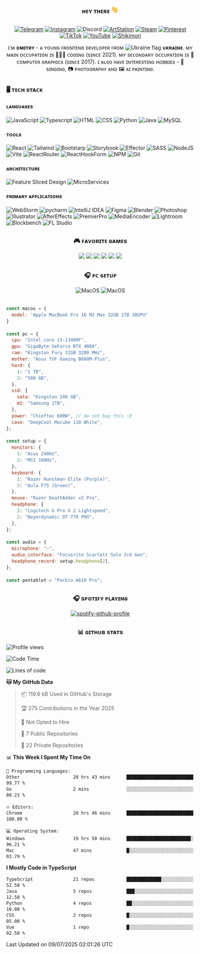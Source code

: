 <h3 align="center">
ʜᴇʏ ᴛʜᴇʀᴇ
<img src="https://raw.githubusercontent.com/danielcshn/danielcshn/master/icons/wave.gif" width="20" height="20">
</h3>

##

<p align="center">
 <a href="https://m0netka.t.me"><img src="https://img.shields.io/badge/Telegram-0088CC.svg?logo=telegram&logoColor=white" alt="Telegram"/></a>
 <a href="https://instagram.com/m0netka"><img src="https://img.shields.io/badge/Instagram-f14d36.svg?logo=Instagram&logoColor=white" alt="Instagram"/></a>
 <img src="https://img.shields.io/badge/@m0netka-5865F2.svg?logo=discord&logoColor=white" alt="Discord"/>
 <a href="https://artstation.com/m0netka"><img src="https://img.shields.io/badge/ArtStation-13AFF0.svg?logo=artstation&logoColor=white" alt="ArtStation"/></a>
 <a href="https://steamcommunity.com/id/m0netka/"><img src="https://img.shields.io/badge/Steam-1C5F8A.svg?logo=steam&logoColor=white" alt="Steam"/></a>
 <a href="https://pinterest.com/m0netka/"><img src="https://img.shields.io/badge/Pinterest-%23E60023.svg?logo=Pinterest&logoColor=white" alt="Pinterest"/></a>
 <a href="https://tiktok.com/m0netka"><img src="https://img.shields.io/badge/TikTok-000000.svg?logo=tiktok&logoColor=white" alt="TikTok"/></a>
 <a href="https://www.youtube.com/@M0NeTKa"><img src="https://img.shields.io/badge/YouTube-FF0000.svg?logo=youtube&logoColor=white" alt="YouTube"/></a>
 <a href="https://www.tiktok.com/@m0netkaa"><img src="https://img.shields.io/badge/Shikimori-1A68B2.svg?logo=shikimori&logoColor=white" alt="Shikimori"/></a>
</p>

<p align="center">
 ɪ᾽ᴍ <b>ᴅᴍɪᴛʀʏ</b> - ᴀ ʏᴏᴜɴɢ ꜰʀᴏɴᴛᴇɴᴅ ᴅᴇᴠᴇʟᴏᴘᴇʀ ꜰʀᴏᴍ <img src="https://cdn-icons-png.flaticon.com/512/330/330540.png" alt="Ukraine flag" width="14"/> <b>ᴜᴋʀᴀɪɴᴇ</b>. ᴍʏ ᴍᴀɪɴ ᴏᴄᴄᴜᴘᴀᴛɪᴏɴ ɪѕ 👨🏻‍💻 ᴄᴏᴅɪɴɢ (ѕɪɴᴄᴇ 2021). ᴍʏ ѕᴇᴄᴏɴᴅᴀʀʏ ᴏᴄᴄᴜᴘᴀᴛɪᴏɴ ɪѕ 🎨 ᴄᴏᴍᴘᴜᴛᴇʀ ɢʀᴀᴘʜɪᴄѕ (ѕɪɴᴄᴇ 2017). ɪ ᴀʟѕᴏ ʜᴀᴠᴇ ɪɴᴛᴇʀᴇѕᴛɪɴɢ ʜᴏʙʙɪᴇѕ - 🎵 ѕɪɴɢɪɴɢ, 📷 ᴘʜᴏᴛᴏɢʀᴀᴘʜʏ ᴀɴᴅ 🖼️ ᴀɪ ᴘᴀɪɴᴛɪɴɢ.
</p>

## 

<div align="start">
 <h3>🖥️ ᴛᴇᴄʜ ѕᴛᴀᴄᴋ</h3>
 
 <h4>ʟᴀɴɢᴜᴀɢᴇѕ</h4>
 <img src="https://img.shields.io/badge/JavaScript-F7DF1E?logo=javascript&logoColor=000000&style=for-the-badge" alt="JavaScript"/>
 <img src="https://img.shields.io/badge/TypeScript-3178C6?logo=typescript&logoColor=ffffff&style=for-the-badge" alt="Typescript"/>
 <img src="https://img.shields.io/badge/HTML-E34F26?logo=html5&logoColor=ffffff&style=for-the-badge" alt="HTML"/>
 <img src="https://img.shields.io/badge/CSS-1572B6?logo=css3&logoColor=ffffff&style=for-the-badge" alt="CSS"/>
 <img src="https://img.shields.io/badge/Python-3776AB?logo=python&logoColor=ffffff&style=for-the-badge" alt="Python"/>
 <img src="https://img.shields.io/badge/Java-ED8B00?logo=openjdk&logoColor=ffffff&style=for-the-badge" alt="Java"/>
 <img src="https://img.shields.io/badge/MySQL-2B5D80?logo=mysql&logoColor=ffffff&style=for-the-badge" alt="MySQL"/>
 
 <h4>ᴛᴏᴏʟѕ</h4>
 <img src="https://img.shields.io/badge/React-20232a?logo=react&logoColor=61DAFB&style=for-the-badge" alt="React"/>
 <img src="https://img.shields.io/badge/Tailwind-1E293B?logo=tailwindcss&logoColor=38BDF8&style=for-the-badge" alt="Tailwind"/>
 <img src="https://img.shields.io/badge/Bootstrap-212529?logo=bootstrap&logoColor=9461fb&style=for-the-badge" alt="Bootstarp"/>
 <img src="https://img.shields.io/badge/Storybook-FE4685?logo=storybook&logoColor=ffffff&style=for-the-badge" alt="Storybook"/>
 <img src="https://img.shields.io/badge/Effector-AF3A01?logo=effector&logoColor=AF3A01&style=for-the-badge" alt="Effector"/>
 <img src="https://img.shields.io/badge/SASS-C69?logo=sass&logoColor=ffffff&style=for-the-badge" alt="SASS"/>
 <img src="https://img.shields.io/badge/NodeJS-3E863D?logo=node.js&logoColor=ffffff&style=for-the-badge" alt="NodeJS"/>
 <img src="https://img.shields.io/badge/Vite-646CFF?logo=vite&logoColor=ffffff&style=for-the-badge" alt="Vite"/>
 <img src="https://img.shields.io/badge/React%20Router-f44250?logo=reactrouter&logoColor=ffffff&style=for-the-badge" alt="ReactRouter"/>
 <img src="https://img.shields.io/badge/React%20Hook%20Form-EC5990?logo=reacthookform&logoColor=ffffff&style=for-the-badge" alt="ReactHookForm"/>
 <img src="https://img.shields.io/badge/NPM-231F20?logo=npm&logoColor=CB3837&style=for-the-badge" alt="NPM"/>
 <img src="https://img.shields.io/badge/Git-F05032?logo=git&logoColor=ffffff&style=for-the-badge" alt="Git"/>

 <h4>ᴀʀᴄʜɪᴛᴇᴄᴛᴜʀᴇ</h4>
 <img src="https://img.shields.io/badge/Feature%20Sliced%20Design-0070f4?style=for-the-badge" alt="Feature Sliced Design"/>
 <img src="https://img.shields.io/badge/MicroServices-eb403f?style=for-the-badge" alt="MicroServices"/>
 
 <h4>ᴘʀɪᴍᴀʀʏ ᴀᴘᴘʟɪᴄᴀᴛɪᴏɴѕ</h4>
 <img src="https://img.shields.io/badge/WebStorm-000000?logo=webstorm&logoColor=00C4F4&style=for-the-badge" alt="WebStorm"/>
 <img src="https://img.shields.io/badge/PyCharm-000000?logo=pycharm&logoColor=BEE647&style=for-the-badge" alt="pycharm"/>
 <img src="https://img.shields.io/badge/IntelliJ%20IDEA-000000?logo=intellijidea&logoColor=FD593E&style=for-the-badge" alt="IntelliJ IDEA"/>
 <img src="https://img.shields.io/badge/Figma-132022?logo=figma&logoColor=0D99FF&style=for-the-badge" alt="Figma"/>
 <img src="https://img.shields.io/badge/Blender-2d1a0d?logo=blender&logoColor=FF6900&style=for-the-badge" alt="Blender"/>
 <img src="https://img.shields.io/badge/Photoshop-011E36?style=for-the-badge" alt="Photoshop"/>
 <img src="https://img.shields.io/badge/Illustrator-330000?style=for-the-badge" alt="Illustrator"/>
 <img src="https://img.shields.io/badge/After%20Effects-00005B?style=for-the-badge" alt="AfterEffects"/>
 <img src="https://img.shields.io/badge/Premier%20Pro-00005B?style=for-the-badge" alt="PremierPro"/>
 <img src="https://img.shields.io/badge/Media%20Encoder-00005B?style=for-the-badge" alt="MediaEncoder"/>
 <img src="https://img.shields.io/badge/Lightroom-011E36?style=for-the-badge" alt="Lightroom"/>
 <img src="https://img.shields.io/badge/Blockbench-17191D?logo=blockbench&logoColor=1990D6&style=for-the-badge" alt="Blockbench"/>
 <img src="https://img.shields.io/badge/FL%20Studio-16182C?style=for-the-badge" alt="FL Studio"/>
</div>

##

<div align="center">
 <h3>🎮 ꜰᴀᴠᴏʀɪᴛᴇ ɢᴀᴍᴇѕ</h3>
 <a href="https://www.minecraft.net"><img src="https://cdn2.iconfinder.com/data/icons/popular-games-1/50/minecraft_squircle-512.png" width="40"/></a>
 <a href="https://store.steampowered.com/app/730"><img src="https://cdn2.iconfinder.com/data/icons/popular-games-1/50/counterstrike_squircle-512.png" width="40"/></a>
 <a href="https://www.fortnite.com"><img src="https://cdn2.iconfinder.com/data/icons/popular-games-1/50/fortnite_squircle-512.png" width="40"/></a>
 <a href="https://www.rockstargames.com/gta-v"><img src="https://media-rockstargames-com.akamaized.net/mfe6/prod/__common/img/4d580d34037dd454c9fa2bd4c02e5d7a.svg" width="40"/></a>
 <a href="https://store.steampowered.com/app/1293830"><img src="https://cdn.akamai.steamstatic.com/steamcommunity/public/images/apps/1293830/7c993f9089d54fe2767efec47b75a7009cdd632e.jpg" width="40"/></a>
 <a href="https://store.steampowered.com/app/1551360"><img src="https://cdn.fastly.steamstatic.com/steamcommunity/public/images/apps/1551360/6c1d20c62c4613263548323052c62cece488876b.jpg" width="40"/></a>
</div>

##

<div align="center">
 <h3>🎧 ᴘᴄ ѕᴇᴛᴜᴘ</h3>
 <img src="https://img.shields.io/badge/MacOS-000000?style=flat&label=OS&labelColor=ffffff&logo=apple&logoColor=000000" alt="MacOS"/>
 <img src="https://img.shields.io/badge/Windows-047AC4?style=flat&label=OS&labelColor=ffffff&logo=windows&logoColor=047AC4" alt="MacOS"/>
</div>

<br/>

```javascript
const macos = {
  model: "Apple MacBook Pro 16 M2 Max 32GB 1TB 38GPU"
}

const pc = {
  cpu: "Intel core i5-13400F",
  gpu: "GigaByte GeForce RTX 4060",
  ram: "Kingston Fury 32GB 3200 MHz",
  mother: "Asus TUF Gaming B660M-Plus",
  hard: {
    1: "1 TB",
    2: "500 GB",
  },
  ssd: {
    sata: "Kingston 240 GB",
    m2: "Samsung 1TB",
  },
  power: "Chieftec 600W", // do not buy this :D
  case: "DeepCool Macube 110 White",
};

const setup = {
  monitors: {
    1: "Asus 240Hz",
    2: "MSI 180Hz",
  },
  keyboard: {
    1: "Razer Hunstman Elite (Purple)",
    2: "Aula F75 (Green)",
  },
  mouse: "Razer DeathAdder v2 Pro",
  headphone: {
    1: "Logitech G Pro X 2 Lightspeed",
    2: "Beyerdynamic DT 770 PRO",
  },
};

const audio = {
  microphone: "~",
  audio_interface: "Focusrite Scarlett Solo 3rd Gen",
  headphone_record: setup.headphone[2],
};

const pentablet = "Parblo A610 Pro";
```

##

<div align="center">
 <h3>🎧 ѕᴘᴏᴛɪꜰʏ ᴘʟᴀʏɪɴɢ</h3>
 <a href="https://spotify-github-profile.kittinanx.com/api/view?uid=2icodfechvl9zg7076ulr81f6&redirect=true"><img src="https://spotify-github-profile.kittinanx.com/api/view?uid=2icodfechvl9zg7076ulr81f6&cover_image=true&theme=natemoo-re&show_offline=false&background_color=121212&interchange=false&bar_color=53b14f&bar_color_cover=true" alt="spotify-github-profile"/></a>
</div>

##

<div align="center">
 <h3>📊 ɢɪᴛʜᴜʙ ѕᴛᴀᴛѕ</h3>
</div>
  
<!-- ![](https://github.com/m0netka/github-stats/blob/master/generated/overview.svg#gh-dark-mode-only)
![](https://github.com/m0netka/github-stats/blob/master/generated/languages.svg#gh-dark-mode-only) -->

<img src="https://komarev.com/ghpvc/?username=m0netka&color=blue&label=Profile+View" alt="Profile views"/>

<!--START_SECTION:waka-->
![Code Time](http://img.shields.io/badge/Code%20Time-3%2C588%20hrs%2020%20mins-blue)

![Lines of code](https://img.shields.io/badge/From%20Hello%20World%20I%27ve%20Written-1.2%20million%20lines%20of%20code-blue)

**🐱 My GitHub Data** 

> 📦 119.6 kB Used in GitHub's Storage 
 > 
> 🏆 275 Contributions in the Year 2025
 > 
> 🚫 Not Opted to Hire
 > 
> 📜 7 Public Repositories 
 > 
> 🔑 22 Private Repositories 
 > 
📊 **This Week I Spent My Time On** 

```text
💬 Programming Languages: 
Other                    20 hrs 43 mins      █████████████████████████   99.77 % 
Go                       2 mins              ░░░░░░░░░░░░░░░░░░░░░░░░░   00.23 % 

🔥 Editors: 
Chrome                   20 hrs 46 mins      █████████████████████████   100.00 % 

💻 Operating System: 
Windows                  19 hrs 58 mins      ████████████████████████░   96.21 % 
Mac                      47 mins             █░░░░░░░░░░░░░░░░░░░░░░░░   03.79 % 
```

**I Mostly Code in TypeScript** 

```text
TypeScript               21 repos            █████████████░░░░░░░░░░░░   52.50 % 
Java                     5 repos             ███░░░░░░░░░░░░░░░░░░░░░░   12.50 % 
Python                   4 repos             ██░░░░░░░░░░░░░░░░░░░░░░░   10.00 % 
CSS                      2 repos             █░░░░░░░░░░░░░░░░░░░░░░░░   05.00 % 
Vue                      1 repo              █░░░░░░░░░░░░░░░░░░░░░░░░   02.50 % 
```




 Last Updated on 09/07/2025 02:01:26 UTC
<!--END_SECTION:waka-->
